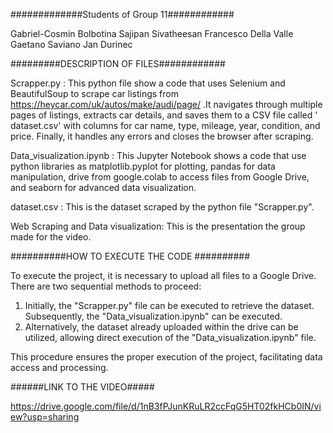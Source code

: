 #############Students of Group 11############

Gabriel-Cosmin Bolbotina
Sajipan Sivatheesan
Francesco Della Valle
Gaetano Saviano
Jan Durinec

#########DESCRIPTION OF FILES############

Scrapper.py : This python file show a code that uses Selenium and BeautifulSoup to scrape car listings from https://heycar.com/uk/autos/make/audi/page/ .It navigates through multiple pages of listings, extracts car details, and saves them to a CSV file called ' dataset.csv' with columns for car name, type, mileage, year, condition, and price. Finally, it handles any errors and closes the browser after scraping.

Data_visualization.ipynb : This Jupyter Notebook shows a code that use python libraries as matplotlib.pyplot for plotting, pandas for data manipulation, drive from google.colab to access files from Google Drive, and seaborn for advanced data visualization. 

dataset.csv : This is the dataset scraped by the python file "Scrapper.py". 

Web Scraping and Data visualization: This is the presentation the group made for the video. 


##########HOW TO EXECUTE THE CODE ##########

To execute the project, it is necessary to upload all files to a Google Drive. There are two sequential methods to proceed:

1. Initially, the "Scrapper.py" file can be executed to retrieve the dataset. Subsequently, the "Data_visualization.ipynb" can be executed.
2. Alternatively, the dataset already uploaded within the drive can be utilized, allowing direct execution of the "Data_visualization.ipynb" file.


This procedure ensures the proper execution of the project, facilitating data access and processing.



######LINK TO THE VIDEO#####

https://drive.google.com/file/d/1nB3fPJunKRuLR2ccFqG5HT02fkHCb0IN/view?usp=sharing




